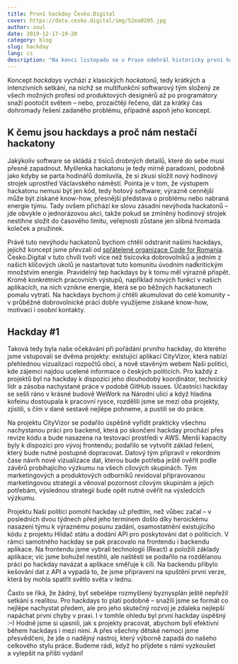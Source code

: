 ```yaml
---
title: První hackday Česko.Digital
cover: https://data.cesko.digital/img/52ea0205.jpg
author: zoul
date: 2019-12-17-19-20
category: blog
slug: hackday
lang: cs
description: "Na konci listopadu se v Praze odehrál historicky první hackday Česko.Digital. V budově WeWork na pražské Národní se jej zúčastnilo 43 produktových designérů, grafiků, UX designérů, programátorů a dalších IT odborníků, kteří společně pracovali na projektech CityVizor a Naši politici."
---
```


Koncept *hackdays* vychází z klasických *hackatonů*, tedy krátkých a intenzivních setkání, na nichž se multifunkční softwarový tým složený ze všech možných profesí od produktových designérů až po programátory snaží pootočit světem – nebo, prozaičtěji řečeno, dát za krátký čas dohromady řešení zadaného problému, případně aspoň jeho koncept.

## K čemu jsou hackdays a proč nám nestačí hackatony

Jakýkoliv software se skládá z tisíců drobných detailů, které do sebe musí přesně zapadnout. Myšlenka hackatonu je tedy mírně paradoxní, podobně jako kdyby se parta hodinářů domluvila, že si zkusí složit nový hodinový strojek uprostřed Václavského náměstí. Pointa je v tom, že výstupem hackatonu nemusí být jen kód, tedy hotový software; výrazně cennější může být získané know-how, přesnější představa o problému nebo nabraná energie týmu. Tady ovšem přichází ke slovu zásadní nevýhoda hackatonů – jde obvykle o jednorázovou akci, takže pokud se zmíněný hodinový strojek nestihne složit do časového limitu, veřejnosti zůstane jen slibná hromada koleček a pružinek.

Právě tuto nevýhodu hackatonů bychom chtěli odstranit našimi hackdays, jejichž koncept jsme převzali od [spřátelené organizace Code for Romania](https://blog.cesko.digital/2019/11/rozhovor-vereha). Česko.Digital v tuto chvíli tvoří více než tisícovka dobrovolníků a jedním z našich klíčových úkolů je nastartovat tuto komunitu úvodním nadkritickým množstvím energie. Pravidelný tep hackdays by k tomu měl výrazně přispět. Kromě konkrétních pracovních výstupů, například nových funkcí v našich aplikacích, na nich vznikne energie, která se po běžných hackatonech pomalu vytratí. Na hackdays bychom ji chtěli akumulovat do celé komunity – v průběžné dobrovolnické práci dobře využijeme získané know-how, motivaci i osobní kontakty.

## Hackday #1

Taková tedy byla naše očekávání při pořádání prvního hackday, do kterého jsme vstupovali se dvěma projekty: existující aplikací CityVizor, která nabízí přehlednou vizualizaci rozpočtů obcí, a nově stavěným webem Naši politici, kde zájemci najdou ucelené informace o českých politicích. Pro každý z projektů byl na hackday k dispozici jeho dlouhodobý koordinátor, technický lídr a zásoba nachystané práce v podobě GitHub issues. Účastníci hackday se sešli ráno v krásné budově WeWork na Národní ulici a když hladina kofeinu dostoupala k pracovní rysce, rozdělili jsme se mezi oba projekty, zjistili, s čím v dané sestavě nejlépe pohneme, a pustili se do práce.

Na projektu CityVizor se podařilo úspěšně vyřídit prakticky všechnu nachystanou práci pro backend, která po skončení hackday prochází přes revize kódu a bude nasazena na testovací prostředí v AWS. Menší kapacity byly k dispozici pro vývoj frontendu; podařilo se vytvořit základ řešení, který bude nutné postupně dopracovat. Datový tým připravil v rekordním čase návrh nové vizualizace dat, kterou bude potřeba ještě ověřit podle závěrů probíhajícího výzkumu na všech cílových skupinách. Tým marketingových a produktových odborníků revidoval připravovanou marketingovou strategii a věnoval pozornost cílovým skupinám a jejich potřebám, výslednou strategii bude opět nutné ověřit na výsledcích výzkumu.

Projektu Naši politici pomohl hackday už předtím, než vůbec začal – v posledních dvou týdnech před jeho termínem došlo díky heroickému nasazení týmu k výraznému posunu zadání, osamostatnění existujícího kódu z projektu Hlídač státu a dodání API pro poskytování dat o politicích. V rámci samotného hackday se pak pracovalo na frontendu i backendu aplikace. Na frontendu jsme vybrali technologii (React) a položili základy aplikace; víc jsme bohužel nestihli, ale naštěstí se podařilo na rozdělanou práci po hackday navázat a aplikace směřuje k cíli. Na backendu přibylo kešování dat z API a vypadá to, že jsme připraveni na spuštění první verze, která by mohla spatřit světlo světa v lednu.

Často se říká, že žádný, byť sebelépe rozmyšlený byznysplán ještě nepřežil setkání s realitou. Pro hackdays to platí podobně – snažili jsme se formát co nejlépe nachystat předem, ale pro jeho skutečný rozvoj je zdaleka nejlepší napáchat první chyby v praxi. I v tomhle ohledu byl první hackday úspěšný :–) Hodně jsme si ujasnili, jak s projekty pracovat, abychom byli efektivní během hackdays i mezi nimi. A přes všechny dětské nemoci jsme přesvědčeni, že jde o nadějný nástroj, který výborně zapadá do našeho celkového stylu práce. Budeme rádi, když ho přijdete s námi vyzkoušet a vylepšit na příští vydání!